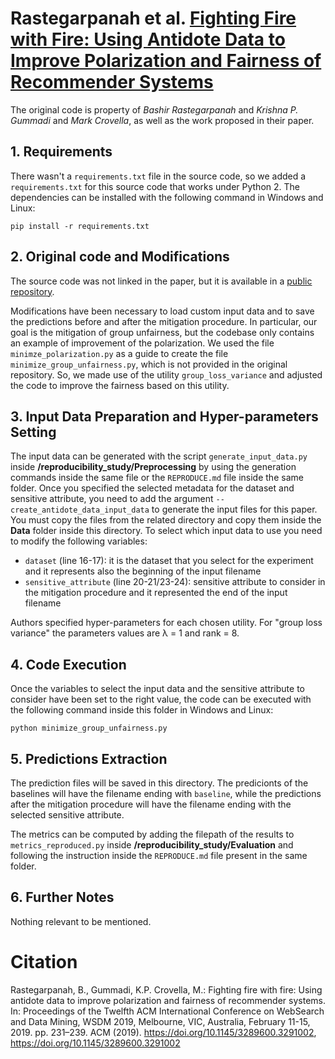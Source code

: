 # Rastegarpanah et al. [Fighting Fire with Fire: Using Antidote Data to Improve Polarization and Fairness of Recommender Systems](https://doi.org/10.1145/3289600.3291002)
The original code is property of *Bashir Rastegarpanah* and *Krishna P. Gummadi* and *Mark Crovella*, as well as the work proposed in their paper.

## 1. Requirements
There wasn't a `requirements.txt` file in the source code, so we added a `requirements.txt` for this source code that works under Python 2.
The dependencies can be installed with the following command in Windows and Linux:
```shell script
pip install -r requirements.txt
```

## 2. Original code and Modifications
The source code was not linked in the paper, but it is available in a [public repository](https://github.com/rastegarpanah/antidote-data-framework).

Modifications have been necessary to load custom input data and to save the predictions before and after the mitigation procedure. In particular,
our goal is the mitigation of group unfairness, but the codebase only contains an example of improvement of the polarization. We used the file
`minimze_polarization.py` as a guide to create the file `minimize_group_unfairness.py`, which is not provided in the original repository. So, we
made use of the utility `group_loss_variance` and adjusted the code to improve the fairness based on this utility.

## 3. Input Data Preparation and Hyper-parameters Setting
The input data can be generated with the script `generate_input_data.py` inside **/reproducibility_study/Preprocessing** by using the generation commands
inside the same file or the `REPRODUCE.md` file inside the same folder. Once you specified the selected metadata for the dataset and sensitive attribute,
you need to add the argument `--create_antidote_data_input_data` to generate the input files for this paper. You must copy the files from the
related directory and copy them inside the **Data** folder inside this directory.
To select which input data to use you need to modify the following variables:
- `dataset` (line 16\-17): it is the dataset that you select for the experiment and it represents also the beginning of the input filename
- `sensitive_attribute` (line 20\-21/23\-24): sensitive attribute to consider in the mitigation procedure and it represented the end of the input filename

Authors specified hyper-parameters for each chosen utility. For "group loss variance" the parameters values are &#955; = 1 and rank = 8.

## 4. Code Execution
Once the variables to select the input data and the sensitive attribute to consider have been set to the right value, the code can be executed with
the following command inside this folder in Windows and Linux:
```shell script
python minimize_group_unfairness.py
```

## 5. Predictions Extraction
The prediction files will be saved in this directory. The predicionts of the baselines will have the filename ending with `baseline`, while the predictions
after the mitigation procedure will have the filename ending with the selected sensitive attribute.

The metrics can be computed by adding the filepath of the results to `metrics_reproduced.py` inside **/reproducibility_study/Evaluation** and following
the instruction inside the `REPRODUCE.md` file present in the same folder.

## 6. Further Notes
Nothing relevant to be mentioned.

# Citation
Rastegarpanah, B., Gummadi, K.P.  Crovella, M.: Fighting fire with fire: Using antidote data to improve polarization and fairness of recommender systems.
In: Proceedings of the Twelfth ACM International Conference on WebSearch and Data Mining, WSDM 2019, Melbourne, VIC, Australia, February 11\-15, 2019.
pp. 231–239. ACM (2019). https://doi.org/10.1145/3289600.3291002, https://doi.org/10.1145/3289600.3291002
